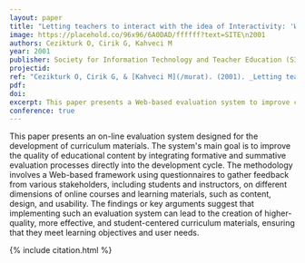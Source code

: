 ```yaml
---
layout: paper
title: "Letting teachers to interact with the idea of Interactivity: 'What is Interactive?'"
image: https://placehold.co/96x96/6A0DAD/ffffff?text=SITE\n2001
authors: Cezikturk O, Cirik G, Kahveci M
year: 2001
publisher: Society for Information Technology and Teacher Education (SITE)
projectid:
ref: "Cezikturk O, Cirik G, & [Kahveci M](/murat). (2001). _Letting teachers to interact with the idea of Interactivity: 'What is Interactive?'_. Paper presented at the Society for Information Technology and Teacher Education (SITE). Orlando, USA. March 5 - 10, 2001."
pdf:
doi:
excerpt: This paper presents a Web-based evaluation system to improve curriculum quality through integrated stakeholder feedback.
conference: true
---
```


This paper presents an on-line evaluation system designed for the development of curriculum materials. The system's main goal is to improve the quality of educational content by integrating formative and summative evaluation processes directly into the development cycle. The methodology involves a Web-based framework using questionnaires to gather feedback from various stakeholders, including students and instructors, on different dimensions of online courses and learning materials, such as content, design, and usability. The findings or key arguments suggest that implementing such an evaluation system can lead to the creation of higher-quality, more effective, and student-centered curriculum materials, ensuring that they meet learning objectives and user needs.

{% include citation.html %}